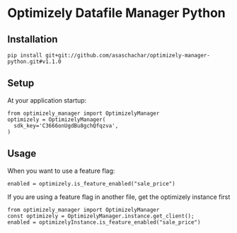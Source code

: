 # Optimizely Datafile Manager Python
                                                                        
## Installation
```
pip install git+git://github.com/asaschachar/optimizely-manager-python.git#v1.1.0
```
 
## Setup 
At your application startup:
```
from optimizely_manager import OptimizelyManager
optimizely = OptimizelyManager(
  sdk_key='C3666onUgdBu8gchQfqzva',
)
```

## Usage
When you want to use a feature flag:
```
enabled = optimizely.is_feature_enabled("sale_price")
```                                                                     
                                                                        
If you are using a feature flag in another file, get the optimizely instance first                                                                        
```
from optimizely_manager import OptimizelyManager
const optimizely = OptimizelyManager.instance.get_client();
enabled = optimizelyInstance.is_feature_enabled("sale_price")
```
